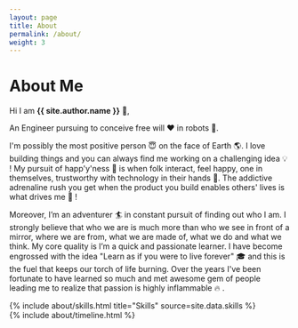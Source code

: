 ```yaml
---
layout: page
title: About
permalink: /about/
weight: 3
---
```


# **About Me**

Hi I am **{{ site.author.name }}** :wave:,<br>

An Engineer pursuing to conceive free will :heart: in robots :robot:. 

I'm possibly the most positive person :innocent: on the face of Earth :earth_americas:. I love building things and you can always find me working on a challenging idea :bulb: ! My pursuit of happ'y'ness :angel: is when folk interact, feel happy, one in themselves, trustworthy with technology in their hands :gift:. The addictive adrenaline rush you get when the product you build enables others' lives is what drives me :rocket: !

Moreover, I’m an adventurer :surfer: in constant pursuit of finding out who I am. I strongly believe that who we are is much more than who we see in front of a mirror, where we are from, what we are made of, what we do and what we think. My core quality is I’m a quick and passionate learner. I have become engrossed with the idea "Learn as if you were to live forever" :mortar_board: and this is the fuel that keeps our torch of life burning. Over the years I've been fortunate to have learned so much and met awesome gem of people leading me to realize that passion is highly inflammable :fire: . 

<div class="row">
{% include about/skills.html title="Skills" source=site.data.skills %}
</div>

<div class="row">
{% include about/timeline.html %}
</div>